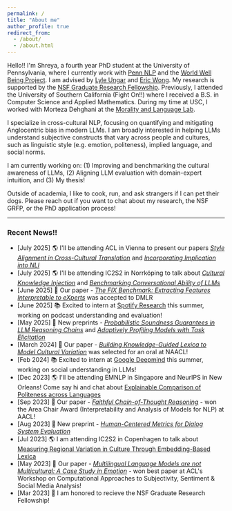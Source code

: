 ```yaml
---
permalink: /
title: "About me"
author_profile: true
redirect_from: 
  - /about/
  - /about.html
---
```


Hello!! I'm Shreya, a fourth year PhD student at the University of Pennsylvania, where I currently work with [Penn NLP](https://nlp.cis.upenn.edu/) and the [World Well Being Project](https://wwbp.org/). I am advised by [Lyle Ungar](https://www.cis.upenn.edu/~ungar/) and [Eric Wong](https://www.cis.upenn.edu/~exwong/). My research is supported by the [NSF Graduate Research Fellowship](https://www.nsfgrfp.org/). Previously, I attended the University of Southern California (Fight On!!) where I received a B.S. in Computer Science and Applied Mathematics. During my time at USC, I worked with Morteza Dehghani at the [Morality and Language Lab](https://www.mola-lab.org/).

I specialize in cross-cultural NLP, focusing on quantifying and mitigating Anglocentric bias in modern LLMs. I am broadly interested in helping LLMs understand subjective constructs that vary across people and cultures, such as linguistic style (e.g. emotion, politeness), implied language, and social norms. 

I am currently working on: (1) Improving and benchmarking the cultural awareness of LLMs, (2) Aligning LLM evaluation with domain-expert intuition, and (3) My thesis!

Outside of academia, I like to cook, run, and ask strangers if I can pet their dogs. Please reach out if you want to chat about my research, the NSF GRFP, or the PhD application process!


------

### Recent News!!
- [July 2025] 🌎 I'll be attending ACL in Vienna to present our papers [*Style Alignment in Cross-Cultural Translation*](https://arxiv.org/abs/2507.00216) and [*Incorporating Implication into NLI*](https://arxiv.org/abs/2501.07719)
- [July 2025] 🌎 I'll be attending IC2S2 in Norrköping to talk about [*Cultural Knowledge Injection*](/files/IC2S2_2025_injection.pdf) and [*Benchmarking Conversational Ability of LLMs*](/files/IC2S2_2025_benchmark.pdf)
- [June 2025] 📝 Our paper - [*The FIX Benchmark: Extracting Features Interpretable to eXperts*](https://arxiv.org/abs/2409.13684) was accepted to DMLR
- [June 2025] 📚 Excited to intern at [Spotify Research](https://research.atspotify.com/) this summer, working on podcast understanding and evaluation!
- [May 2025] 📝 New preprints - [*Probabilistic Soundness Guarantees in LLM Reasoning Chains*](https://arxiv.org/abs/2507.12948) and [*Adaptively Profiling Models with Task Elicitation*](https://arxiv.org/abs/2503.01986)
- [March 2024] 🎉 Our paper - [*Building Knowledge-Guided Lexica to Model Cultural Variation*](https://arxiv.org/abs/2406.11622) was selected for an oral at NAACL!
- [Feb 2024] 📚 Excited to intern at [Google Deepmind](https://deepmind.google/) this summer, working on social understanding in LLMs!
- [Dec 2023] 🌎 I'll be attending EMNLP in Singapore and NeurIPS in New Orleans! Come say hi and chat about [Explainable Comparison of Politeness across Languages](https://arxiv.org/abs/2310.07135)
- [Sep 2023] 🎉 Our paper - [*Faithful Chain-of-Thought Reasoning*](https://arxiv.org/abs/2301.13379) - won the Area Chair Award (Interpretability and Analysis of Models for NLP) at AACL!
- [Aug 2023] 📝 New preprint - [*Human-Centered Metrics for Dialog System Evaluation*](https://arxiv.org/abs/2305.14757)
- [Jul 2023] 🌎 I am attending IC2S2 in Copenhagen to talk about [Measuring Regional Variation in Culture Through Embedding-Based Lexica](/files/IC2S2_2023.pdf)
- [May 2023] 🎉 Our paper - [*Multilingual Language Models are not Multicultural: A Case Study in Emotion*](https://aclanthology.org/2023.wassa-1.19/) - won best paper at ACL's Workshop on Computational Approaches to Subjectivity, Sentiment & Social Media Analysis!
- [Mar 2023] 🎉 I am honored to recieve the NSF Graduate Research Fellowship! 
